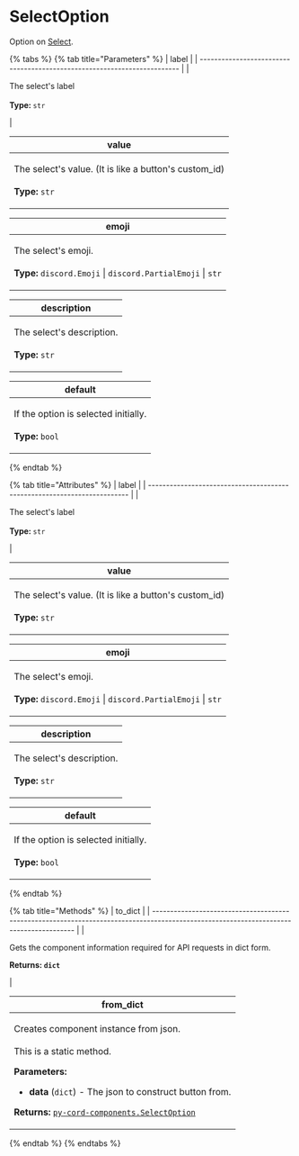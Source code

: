 # SelectOption

Option on [Select](select.md).

{% tabs %}
{% tab title="Parameters" %}
| label                                                                    |
| ------------------------------------------------------------------------ |
| <p>The select's label<br><br><strong>Type: </strong><code>str</code></p> |

| value                                                                                                       |
| ----------------------------------------------------------------------------------------------------------- |
| <p>The select's value. (It is like a button's custom_id)<br><br><strong>Type: </strong><code>str</code></p> |

| emoji                                                                                                                                        |
| -------------------------------------------------------------------------------------------------------------------------------------------- |
| <p>The select's emoji.<br><br><strong>Type: </strong><code>discord.Emoji</code> \| <code>discord.PartialEmoji</code> \| <code>str</code></p> |

| description                                                                     |
| ------------------------------------------------------------------------------- |
| <p>The select's description.<br><br><strong>Type: </strong><code>str</code></p> |

| default                                                                                     |
| ------------------------------------------------------------------------------------------- |
| <p>If the option is selected initially.<br><br><strong>Type: </strong><code>bool</code></p> |
{% endtab %}

{% tab title="Attributes" %}
| label                                                                    |
| ------------------------------------------------------------------------ |
| <p>The select's label<br><br><strong>Type: </strong><code>str</code></p> |

| value                                                                                                       |
| ----------------------------------------------------------------------------------------------------------- |
| <p>The select's value. (It is like a button's custom_id)<br><br><strong>Type: </strong><code>str</code></p> |

| emoji                                                                                                                                        |
| -------------------------------------------------------------------------------------------------------------------------------------------- |
| <p>The select's emoji.<br><br><strong>Type: </strong><code>discord.Emoji</code> \| <code>discord.PartialEmoji</code> \| <code>str</code></p> |

| description                                                                     |
| ------------------------------------------------------------------------------- |
| <p>The select's description.<br><br><strong>Type: </strong><code>str</code></p> |

| default                                                                                     |
| ------------------------------------------------------------------------------------------- |
| <p>If the option is selected initially.<br><br><strong>Type: </strong><code>bool</code></p> |
{% endtab %}

{% tab title="Methods" %}
| to\_dict                                                                                                                               |
| -------------------------------------------------------------------------------------------------------------------------------------- |
| <p>Gets the component information required for API requests in dict form.</p><p></p><p><strong>Returns: <code>dict</code></strong></p> |

| from\_dict                                                                                                                                                                                                                                                                                                                          |
| ----------------------------------------------------------------------------------------------------------------------------------------------------------------------------------------------------------------------------------------------------------------------------------------------------------------------------------- |
| <p>Creates component instance from json.<br><br>This is a static method.</p><p></p><p><strong>Parameters:</strong></p><ul><li><strong>data</strong> (<code>dict</code>) - The json to construct button from.</li></ul><p><strong>Returns:</strong> <a href="option.md"><code>py-cord-components.SelectOption</code></a><code></code></p> |
{% endtab %}
{% endtabs %}

